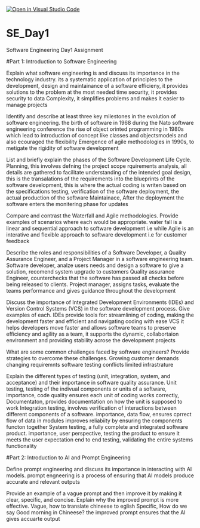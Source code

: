 [![Open in Visual Studio Code](https://classroom.github.com/assets/open-in-vscode-2e0aaae1b6195c2367325f4f02e2d04e9abb55f0b24a779b69b11b9e10269abc.svg)](https://classroom.github.com/online_ide?assignment_repo_id=15584789&assignment_repo_type=AssignmentRepo)
# SE_Day1
Software Engineering Day1 Assignment

#Part 1: Introduction to Software Engineering

Explain what software engineering is and discuss its importance in the technology industry.
its a systematic application of principles to the development, design and maintainance of a software
efficieny, it provides solutions to the problem at the most needed time
security, it provides security to data
Complexity, it simplifies problems and makes it easier to manage projects

Identify and describe at least three key milestones in the evolution of software engineering.
the birth of software in 1968 during the Nato software engineering conference
the rise of object orinted programming in 1980s which lead to introduction of concept like classes and objectsmodels and also ecouraged the flexibility
Emergence of agile methodologies in 1990s, to metigate the rigidity of software development


List and briefly explain the phases of the Software Development Life Cycle.
Planning, this involves defning the project scope
rquirements analysis, all details are gathered to facilitate understanding of the intended goal
design, this is the transalations of the requirements into the blueprints of the software
development, this is where the actual coding is writen based on the specifications
testing, verification of the software
deployment, the actual production of the software
Maintainace, After the deployment the software enters the monitering phase for updates


Compare and contrast the Waterfall and Agile methodologies. Provide examples of scenarios where each would be appropriate.
water fall is a linear and sequential approach to software development i.e  while Agile is an interative and flexible approach to software development i.e for customer feedback



Describe the roles and responsibilities of a Software Developer, a Quality Assurance Engineer, and a Project Manager in a software engineering team.
Software developer, analze users needs and design a software to give a solution, recomend system upgrade to customers
Quality assurance Engineer, counterchecks that the software has passed all checks before being released to clients.
Project manager, assigns tasks, evaluate the teams performance and gives guidance throughout the development


Discuss the importance of Integrated Development Environments (IDEs) and Version Control Systems (VCS) in the software development process. Give examples of each.
IDEs provide tools for: streamlining of coding, making the development faster and efficient and navigating coding with ease
VCS it helps developers move faster and allows software teams to preserve efficiency and agility as a team, it supports the dynamic, collabortaion environment and providing stability acrose the development projects


What are some common challenges faced by software engineers? Provide strategies to overcome these challenges.
Growing customer demands
changing requiremnts
software testing conflicts
limited infrastrature

Explain the different types of testing (unit, integration, system, and acceptance) and their importance in software quality assurance.
Unit testing, testing of the indivual components or units of a software, importance, code quality ensures each unit of coding works correctly, Documentaton, provides documentation on how the unit is supposed to work
Integration testing, involves verification of interactions between different components of a software. importance, data flow, ensures cprrect flow of data in modules
improves reliabiity by ensuring the components functon together
System testing, a fully complete and integrated software product. importance, user perspective, testing the product to ensure it meets the user expectation
end to end testing, validating the entire systems functionality


#Part 2: Introduction to AI and Prompt Engineering


Define prompt engineering and discuss its importance in interacting with AI models.
prompt engneering is a process of ensuring that AI models produce accurate and relevant outputs


Provide an example of a vague prompt and then improve it by making it clear, specific, and concise. Explain why the improved prompt is more effective.
Vague, how to translate chineese to eglish
Specific, How do we say Good morning in Chineese?
the improved prompt ensures that the AI gives accuarte output

